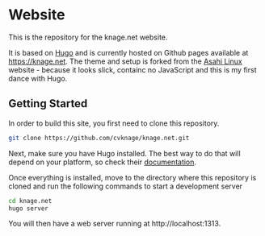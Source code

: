 # Website

This is the repository for the knage.net website.

It is based on [Hugo](https://gohugo.io) and is currently hosted on Github pages available at https://knage.net.
The theme and setup is forked from the [Asahi Linux](https://github.com/AsahiLinux/AsahiLinux.github.io) website - because it looks slick, containc no JavaScript and this is my first dance with Hugo.

## Getting Started

In order to build this site, you first need to clone this repository.

```bash
git clone https://github.com/cvknage/knage.net.git
```

Next, make sure you have Hugo installed. The best way to do that will depend on your platform, so check their [documentation](https://gohugo.io/getting-started/installing/).

Once everything is installed, move to the directory where this repository is cloned and run the following commands to start a development server

```bash
cd knage.net
hugo server
```

You will then have a web server running at http://localhost:1313.
